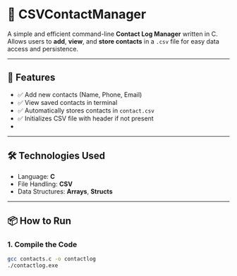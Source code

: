 # 📇 CSVContactManager

A simple and efficient command-line **Contact Log Manager** written in C.  
Allows users to **add**, **view**, and **store contacts** in a `.csv` file for easy data access and persistence.

---

## 🚀 Features

- ✅ Add new contacts (Name, Phone, Email)
- ✅ View saved contacts in terminal
- ✅ Automatically stores contacts in `contact.csv`
- ✅ Initializes CSV file with header if not present
- 
---

## 🛠️ Technologies Used

- Language: **C**
- File Handling: **CSV**
- Data Structures: **Arrays**, **Structs**

---

## 📦 How to Run

### 1. Compile the Code
```bash
gcc contacts.c -o contactlog
./contactlog.exe
